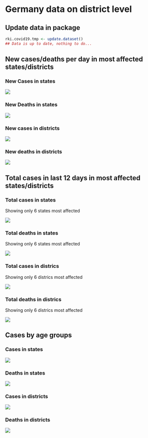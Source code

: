 Germany data on district level
================

## Update data in package

``` r
rki.covid19.tmp <- update.dataset()
## Data is up to date, nothing to do...
```

## New cases/deaths per day in most affected states/districts

### New Cases in states

![](download_files/figure-gfm/unnamed-chunk-9-1.png)<!-- -->

### New Deaths in states

![](download_files/figure-gfm/unnamed-chunk-10-1.png)<!-- -->

### New cases in districts

![](download_files/figure-gfm/unnamed-chunk-11-1.png)<!-- -->

### New deaths in districts

![](download_files/figure-gfm/unnamed-chunk-12-1.png)<!-- -->

## Total cases in last 12 days in most affected states/districts

### Total cases in states

Showing only 6 states most affected

![](download_files/figure-gfm/unnamed-chunk-13-1.png)<!-- -->

### Total deaths in states

Showing only 6 states most affected

![](download_files/figure-gfm/unnamed-chunk-14-1.png)<!-- -->

### Total cases in districs

Showing only 6 districs most affected

![](download_files/figure-gfm/unnamed-chunk-15-1.png)<!-- -->

### Total deaths in districs

Showing only 6 districs most affected

![](download_files/figure-gfm/unnamed-chunk-16-1.png)<!-- -->

## Cases by age groups

### Cases in states

![](download_files/figure-gfm/unnamed-chunk-17-1.png)<!-- -->

### Deaths in states

![](download_files/figure-gfm/unnamed-chunk-18-1.png)<!-- -->

### Cases in districts

![](download_files/figure-gfm/unnamed-chunk-19-1.png)<!-- -->

### Deaths in districts

![](download_files/figure-gfm/unnamed-chunk-20-1.png)<!-- -->
